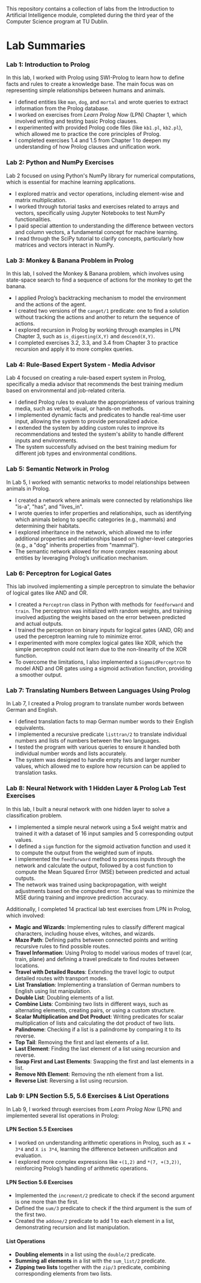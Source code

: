 This repository contains a collection of labs from the Introduction to Artificial Intelligence module, completed during the third year of the Computer Science program at TU Dublin.

# Lab Summaries

### Lab 1: Introduction to Prolog
In this lab, I worked with Prolog using SWI-Prolog to learn how to define facts and rules to create a knowledge base. The main focus was on representing simple relationships between humans and animals.

- I defined entities like `man`, `dog`, and `mortal` and wrote queries to extract information from the Prolog database.
- I worked on exercises from *Learn Prolog Now* (LPN) Chapter 1, which involved writing and testing basic Prolog clauses.
- I experimented with provided Prolog code files (like `kb1.pl`, `kb2.pl`), which allowed me to practice the core principles of Prolog.
- I completed exercises 1.4 and 1.5 from Chapter 1 to deepen my understanding of how Prolog clauses and unification work.

### Lab 2: Python and NumPy Exercises
Lab 2 focused on using Python's NumPy library for numerical computations, which is essential for machine learning applications.

- I explored matrix and vector operations, including element-wise and matrix multiplication.
- I worked through tutorial tasks and exercises related to arrays and vectors, specifically using Jupyter Notebooks to test NumPy functionalities.
- I paid special attention to understanding the difference between vectors and column vectors, a fundamental concept for machine learning.
- I read through the SciPy tutorial to clarify concepts, particularly how matrices and vectors interact in NumPy.

### Lab 3: Monkey & Banana Problem in Prolog
In this lab, I solved the Monkey & Banana problem, which involves using state-space search to find a sequence of actions for the monkey to get the banana.

- I applied Prolog’s backtracking mechanism to model the environment and the actions of the agent.
- I created two versions of the `canget/1` predicate: one to find a solution without tracking the actions and another to return the sequence of actions.
- I explored recursion in Prolog by working through examples in LPN Chapter 3, such as `is_digesting(X,Y)` and `descend(X,Y)`.
- I completed exercises 3.2, 3.3, and 3.4 from Chapter 3 to practice recursion and apply it to more complex queries.

### Lab 4: Rule-Based Expert System - Media Advisor
Lab 4 focused on creating a rule-based expert system in Prolog, specifically a media advisor that recommends the best training medium based on environmental and job-related criteria.

- I defined Prolog rules to evaluate the appropriateness of various training media, such as verbal, visual, or hands-on methods.
- I implemented dynamic facts and predicates to handle real-time user input, allowing the system to provide personalized advice.
- I extended the system by adding custom rules to improve its recommendations and tested the system's ability to handle different inputs and environments.
- The system successfully advised on the best training medium for different job types and environmental conditions.

### Lab 5: Semantic Network in Prolog
In Lab 5, I worked with semantic networks to model relationships between animals in Prolog.

- I created a network where animals were connected by relationships like "is-a", "has", and "lives_in".
- I wrote queries to infer properties and relationships, such as identifying which animals belong to specific categories (e.g., mammals) and determining their habitats.
- I explored inheritance in the network, which allowed me to infer additional properties and relationships based on higher-level categories (e.g., a "dog" inherits properties from "mammal").
- The semantic network allowed for more complex reasoning about entities by leveraging Prolog’s unification mechanism.

### Lab 6: Perceptron for Logical Gates
This lab involved implementing a simple perceptron to simulate the behavior of logical gates like AND and OR.

- I created a `Perceptron` class in Python with methods for `feedforward` and `train`. The perceptron was initialized with random weights, and training involved adjusting the weights based on the error between predicted and actual outputs.
- I trained the perceptron on binary inputs for logical gates (AND, OR) and used the perceptron learning rule to minimize error.
- I experimented with more complex logical gates like XOR, which the simple perceptron could not learn due to the non-linearity of the XOR function.
- To overcome the limitations, I also implemented a `SigmoidPerceptron` to model AND and OR gates using a sigmoid activation function, providing a smoother output.

### Lab 7: Translating Numbers Between Languages Using Prolog
In Lab 7, I created a Prolog program to translate number words between German and English.

- I defined translation facts to map German number words to their English equivalents.
- I implemented a recursive predicate `listtran/2` to translate individual numbers and lists of numbers between the two languages.
- I tested the program with various queries to ensure it handled both individual number words and lists accurately.
- The system was designed to handle empty lists and larger number values, which allowed me to explore how recursion can be applied to translation tasks.

### Lab 8: Neural Network with 1 Hidden Layer & Prolog Lab Test Exercises

In this lab, I built a neural network with one hidden layer to solve a classification problem.

- I implemented a simple neural network using a 5x4 weight matrix and trained it with a dataset of 16 input samples and 5 corresponding output values.
- I defined a `sigm` function for the sigmoid activation function and used it to compute the output from the weighted sum of inputs.
- I implemented the `feedforward` method to process inputs through the network and calculate the output, followed by a cost function to compute the Mean Squared Error (MSE) between predicted and actual outputs.
- The network was trained using backpropagation, with weight adjustments based on the computed error. The goal was to minimize the MSE during training and improve prediction accuracy.

Additionally, I completed 14 practical lab test exercises from LPN in Prolog, which involved:

- **Magic and Wizards**: Implementing rules to classify different magical characters, including house elves, witches, and wizards.
- **Maze Path**: Defining paths between connected points and writing recursive rules to find possible routes.
- **Travel Information**: Using Prolog to model various modes of travel (car, train, plane) and defining a travel predicate to find routes between locations.
- **Travel with Detailed Routes**: Extending the travel logic to output detailed routes with transport modes.
- **List Translation**: Implementing a translation of German numbers to English using list manipulation.
- **Double List**: Doubling elements of a list.
- **Combine Lists**: Combining two lists in different ways, such as alternating elements, creating pairs, or using a custom structure.
- **Scalar Multiplication and Dot Product**: Writing predicates for scalar multiplication of lists and calculating the dot product of two lists.
- **Palindrome**: Checking if a list is a palindrome by comparing it to its reverse.
- **Top Tail**: Removing the first and last elements of a list.
- **Last Element**: Finding the last element of a list using recursion and reverse.
- **Swap First and Last Elements**: Swapping the first and last elements in a list.
- **Remove Nth Element**: Removing the nth element from a list.
- **Reverse List**: Reversing a list using recursion.

### Lab 9: LPN Section 5.5, 5.6 Exercises & List Operations

In Lab 9, I worked through exercises from *Learn Prolog Now* (LPN) and implemented several list operations in Prolog:

#### LPN Section 5.5 Exercises
- I worked on understanding arithmetic operations in Prolog, such as `X = 3*4` and `X is 3*4`, learning the difference between unification and evaluation.
- I explored more complex expressions like `+(1,2)` and `*(7, +(3,2))`, reinforcing Prolog’s handling of arithmetic operations.

#### LPN Section 5.6 Exercises
- Implemented the `increment/2` predicate to check if the second argument is one more than the first.
- Defined the `sum/3` predicate to check if the third argument is the sum of the first two.
- Created the `addone/2` predicate to add 1 to each element in a list, demonstrating recursion and list manipulation.

#### List Operations
- **Doubling elements** in a list using the `double/2` predicate.
- **Summing all elements** in a list with the `sum_list/2` predicate.
- **Zipping two lists** together with the `zip/3` predicate, combining corresponding elements from two lists.
